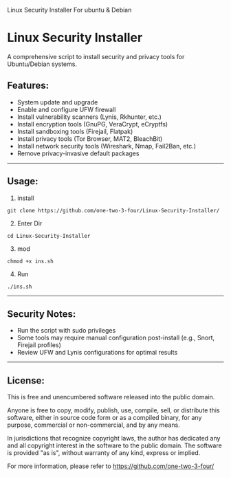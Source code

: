 Linux Security Installer For ubuntu & Debian
# Linux Security Installer

A comprehensive script to install security and privacy tools for Ubuntu/Debian systems.

##  Features:
- System update and upgrade
- Enable and configure UFW firewall
- Install vulnerability scanners (Lynis, Rkhunter, etc.)
- Install encryption tools (GnuPG, VeraCrypt, eCryptfs)
- Install sandboxing tools (Firejail, Flatpak)
- Install privacy tools (Tor Browser, MAT2, BleachBit)
- Install network security tools (Wireshark, Nmap, Fail2Ban, etc.)
- Remove privacy-invasive default packages

---

## Usage:
1. install
```
git clone https://github.com/one-two-3-four/Linux-Security-Installer/
```
2. Enter Dir
```
cd Linux-Security-Installer
```
3. mod
```
chmod +x ins.sh
```

4. Run
```
./ins.sh
```

---

## Security Notes:
- Run the script with sudo privileges
- Some tools may require manual configuration post-install (e.g., Snort, Firejail profiles)
- Review UFW and Lynis configurations for optimal results

---

## License:
This is free and unencumbered software released into the public domain.

Anyone is free to copy, modify, publish, use, compile, sell, or
distribute this software, either in source code form or as a compiled
binary, for any purpose, commercial or non-commercial, and by any
means.

In jurisdictions that recognize copyright laws, the author has
dedicated any and all copyright interest in the software to the public
domain. The software is provided "as is", without warranty of any kind,
express or implied.

For more information, please refer to <https://github.com/one-two-3-four/>
